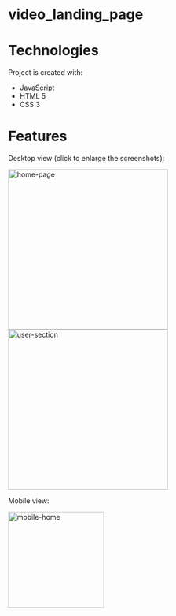 # video_landing_page

# Technologies

Project is created with:
</br>
* JavaScript
* HTML 5
* CSS 3

# Features

Desktop view (click to enlarge the screenshots):

<img src="https://user-images.githubusercontent.com/47834415/104653673-def99c80-56b2-11eb-906e-cdba610ee219.png" alt="home-page" width="325px" />
<img src="https://user-images.githubusercontent.com/47834415/104653704-ecaf2200-56b2-11eb-82e6-837c435b10b5.png" alt="user-section" width="325px" />

Mobile view:

<img src="https://user-images.githubusercontent.com/47834415/104653736-fa64a780-56b2-11eb-896a-b85b7dfa3ff6.png" alt="mobile-home" width="195px" />

